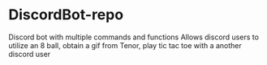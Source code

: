 # DiscordBot-repo
Discord bot with multiple commands and functions
Allows discord users to utilize an 8 ball, obtain a gif from Tenor, play tic tac toe with a another discord user
